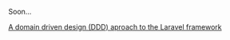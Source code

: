 Soon...

[A domain driven design (DDD) aproach to the Laravel framework](https://medium.com/@ibrunotome/a-domain-driven-design-ddd-approach-to-the-laravel-framework-18906b3dd473)